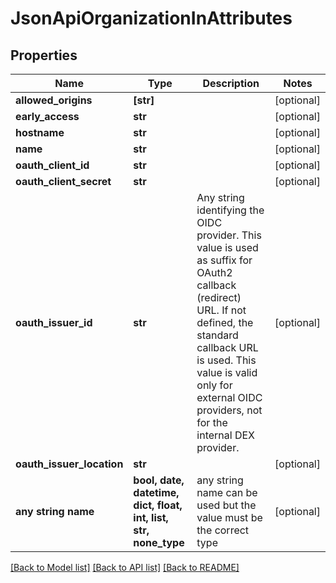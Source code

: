 # JsonApiOrganizationInAttributes


## Properties
Name | Type | Description | Notes
------------ | ------------- | ------------- | -------------
**allowed_origins** | **[str]** |  | [optional] 
**early_access** | **str** |  | [optional] 
**hostname** | **str** |  | [optional] 
**name** | **str** |  | [optional] 
**oauth_client_id** | **str** |  | [optional] 
**oauth_client_secret** | **str** |  | [optional] 
**oauth_issuer_id** | **str** | Any string identifying the OIDC provider. This value is used as suffix for OAuth2 callback (redirect) URL. If not defined, the standard callback URL is used. This value is valid only for external OIDC providers, not for the internal DEX provider. | [optional] 
**oauth_issuer_location** | **str** |  | [optional] 
**any string name** | **bool, date, datetime, dict, float, int, list, str, none_type** | any string name can be used but the value must be the correct type | [optional]

[[Back to Model list]](../README.md#documentation-for-models) [[Back to API list]](../README.md#documentation-for-api-endpoints) [[Back to README]](../README.md)


